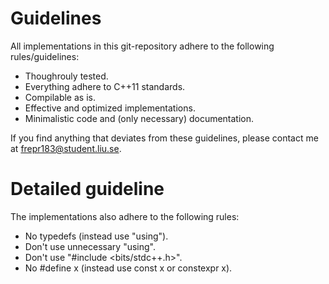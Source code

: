 # Guidelines
All implementations in this git-repository adhere to the following rules/guidelines:

- Thoughrouly tested. 
- Everything adhere to C++11 standards.
- Compilable as is.
- Effective and optimized implementations.
- Minimalistic code and (only necessary) documentation.

If you find anything that deviates from these guidelines, please contact me at frepr183@student.liu.se.

# Detailed guideline
The implementations also adhere to the following rules:

- No typedefs (instead use "using"). 
- Don't use unnecessary "using".
- Don't use "#include <bits/stdc++.h>".
- No #define x (instead use const x or constexpr x).
